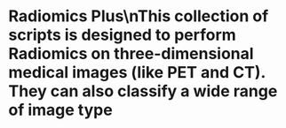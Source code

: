 # Radiomics Plus\nThis collection of scripts is designed to perform Radiomics on three-dimensional medical images (like PET and CT). They can also classify a wide range of image type